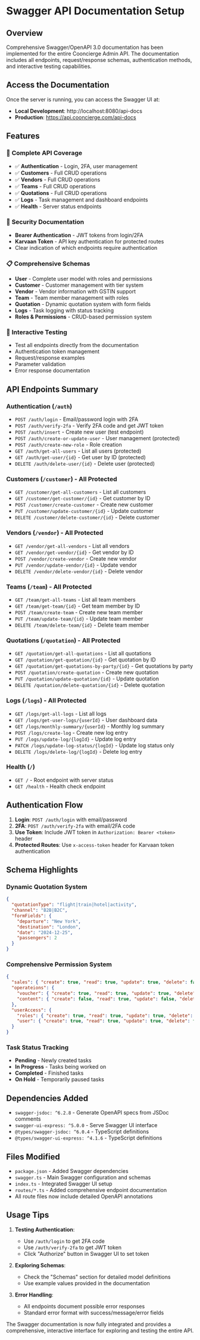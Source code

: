 # Swagger API Documentation Setup

## Overview
Comprehensive Swagger/OpenAPI 3.0 documentation has been implemented for the entire Cooncierge Admin API. The documentation includes all endpoints, request/response schemas, authentication methods, and interactive testing capabilities.

## Access the Documentation

Once the server is running, you can access the Swagger UI at:
- **Local Development**: http://localhost:8080/api-docs
- **Production**: https://api.cooncierge.com/api-docs

## Features

### 🔧 **Complete API Coverage**
- ✅ **Authentication** - Login, 2FA, user management
- ✅ **Customers** - Full CRUD operations
- ✅ **Vendors** - Full CRUD operations  
- ✅ **Teams** - Full CRUD operations
- ✅ **Quotations** - Full CRUD operations
- ✅ **Logs** - Task management and dashboard endpoints
- ✅ **Health** - Server status endpoints

### 🔐 **Security Documentation**
- **Bearer Authentication** - JWT tokens from login/2FA
- **Karvaan Token** - API key authentication for protected routes
- Clear indication of which endpoints require authentication

### 📋 **Comprehensive Schemas**
- **User** - Complete user model with roles and permissions
- **Customer** - Customer management with tier system
- **Vendor** - Vendor information with GSTIN support
- **Team** - Team member management with roles
- **Quotation** - Dynamic quotation system with form fields
- **Logs** - Task logging with status tracking
- **Roles & Permissions** - CRUD-based permission system

### 🎯 **Interactive Testing**
- Test all endpoints directly from the documentation
- Authentication token management
- Request/response examples
- Parameter validation
- Error response documentation

## API Endpoints Summary

### Authentication (`/auth`)
- `POST /auth/login` - Email/password login with 2FA
- `POST /auth/verify-2fa` - Verify 2FA code and get JWT token
- `POST /auth/insert` - Create new user (test endpoint)
- `POST /auth/create-or-update-user` - User management (protected)
- `POST /auth/create-new-role` - Role creation
- `GET /auth/get-all-users` - List all users (protected)
- `GET /auth/get-user/{id}` - Get user by ID (protected)
- `DELETE /auth/delete-user/{id}` - Delete user (protected)

### Customers (`/customer`) - All Protected
- `GET /customer/get-all-customers` - List all customers
- `GET /customer/get-customer/{id}` - Get customer by ID
- `POST /customer/create-customer` - Create new customer
- `PUT /customer/update-customer/{id}` - Update customer
- `DELETE /customer/delete-customer/{id}` - Delete customer

### Vendors (`/vendor`) - All Protected
- `GET /vendor/get-all-vendors` - List all vendors
- `GET /vendor/get-vendor/{id}` - Get vendor by ID
- `POST /vendor/create-vendor` - Create new vendor
- `PUT /vendor/update-vendor/{id}` - Update vendor
- `DELETE /vendor/delete-vendor/{id}` - Delete vendor

### Teams (`/team`) - All Protected
- `GET /team/get-all-teams` - List all team members
- `GET /team/get-team/{id}` - Get team member by ID
- `POST /team/create-team` - Create new team member
- `PUT /team/update-team/{id}` - Update team member
- `DELETE /team/delete-team/{id}` - Delete team member

### Quotations (`/quotation`) - All Protected
- `GET /quotation/get-all-quotations` - List all quotations
- `GET /quotation/get-quotation/{id}` - Get quotation by ID
- `GET /quotation/get-quotations-by-party/{id}` - Get quotations by party
- `POST /quotation/create-quotation` - Create new quotation
- `PUT /quotation/update-quotation/{id}` - Update quotation
- `DELETE /quotation/delete-quotation/{id}` - Delete quotation

### Logs (`/logs`) - All Protected
- `GET /logs/get-all-logs` - List all logs
- `GET /logs/get-user-logs/{userId}` - User dashboard data
- `GET /logs/monthly-summary/{userId}` - Monthly log summary
- `POST /logs/create-log` - Create new log entry
- `PUT /logs/update-log/{logId}` - Update log entry
- `PATCH /logs/update-log-status/{logId}` - Update log status only
- `DELETE /logs/delete-log/{logId}` - Delete log entry

### Health (`/`)
- `GET /` - Root endpoint with server status
- `GET /health` - Health check endpoint

## Authentication Flow

1. **Login**: `POST /auth/login` with email/password
2. **2FA**: `POST /auth/verify-2fa` with email/2FA code
3. **Use Token**: Include JWT token in `Authorization: Bearer <token>` header
4. **Protected Routes**: Use `x-access-token` header for Karvaan token authentication

## Schema Highlights

### Dynamic Quotation System
```json
{
  "quotationType": "flight|train|hotel|activity",
  "channel": "B2B|B2C",
  "formFields": {
    "departure": "New York",
    "destination": "London",
    "date": "2024-12-25",
    "passengers": 2
  }
}
```

### Comprehensive Permission System
```json
{
  "sales": { "create": true, "read": true, "update": true, "delete": false },
  "operateions": {
    "voucher": { "create": true, "read": true, "update": true, "delete": false },
    "content": { "create": false, "read": true, "update": false, "delete": false }
  },
  "userAccess": {
    "roles": { "create": true, "read": true, "update": true, "delete": true },
    "user": { "create": true, "read": true, "update": true, "delete": false }
  }
}
```

### Task Status Tracking
- **Pending** - Newly created tasks
- **In Progress** - Tasks being worked on
- **Completed** - Finished tasks
- **On Hold** - Temporarily paused tasks

## Dependencies Added
- `swagger-jsdoc: ^6.2.8` - Generate OpenAPI specs from JSDoc comments
- `swagger-ui-express: ^5.0.0` - Serve Swagger UI interface
- `@types/swagger-jsdoc: ^6.0.4` - TypeScript definitions
- `@types/swagger-ui-express: ^4.1.6` - TypeScript definitions

## Files Modified
- `package.json` - Added Swagger dependencies
- `swagger.ts` - Main Swagger configuration and schemas
- `index.ts` - Integrated Swagger UI setup
- `routes/*.ts` - Added comprehensive endpoint documentation
- All route files now include detailed OpenAPI annotations

## Usage Tips

1. **Testing Authentication**:
   - Use `/auth/login` to get 2FA code
   - Use `/auth/verify-2fa` to get JWT token
   - Click "Authorize" button in Swagger UI to set token

2. **Exploring Schemas**:
   - Check the "Schemas" section for detailed model definitions
   - Use example values provided in the documentation

3. **Error Handling**:
   - All endpoints document possible error responses
   - Standard error format with success/message/error fields

The Swagger documentation is now fully integrated and provides a comprehensive, interactive interface for exploring and testing the entire API.
